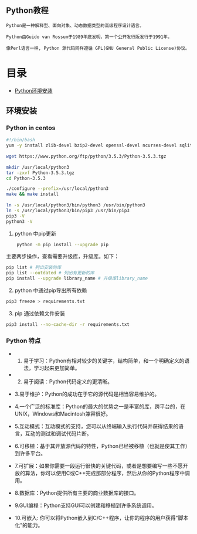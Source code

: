 Python教程
---

    Python是一种解释型、面向对象、动态数据类型的高级程序设计语言。

    Python由Guido van Rossum于1989年底发明，第一个公开发行版发行于1991年。

    像Perl语言一样, Python 源代码同样遵循 GPL(GNU General Public License)协议。


目录
===
- [Python环境安装](#环境安装)

## 环境安装

### Python in centos

```bash
#!/bin/bash
yum -y install zlib-devel bzip2-devel openssl-devel ncurses-devel sqlite-devel readline-devel tk-devel gdbm-devel db4-devel libpcap-devel xz-devel
 
wget https://www.python.org/ftp/python/3.5.3/Python-3.5.3.tgz
 
mkdir /usr/local/python3 
tar -zxvf Python-3.5.3.tgz
cd Python-3.5.3

./configure --prefix=/usr/local/python3
make && make install
 
ln -s /usr/local/python3/bin/python3 /usr/bin/python3
ln -s /usr/local/python3/bin/pip3 /usr/bin/pip3
pip3 -V
python3 -V
```

1. python 中pip更新
```bash
    python -m pip install --upgrade pip
```

主要两步操作，查看需要升级库，升级库。如下：
```bash
pip list # 列出安装的库
pip list --outdated # 列出有更新的库
pip install --upgrade library_name # 升级库library_name
```

2. python 中通过pip导出所有依赖

```bash
pip3 freeze > requirements.txt
```

3. pip 通过依赖文件安装

```bash
pip3 install --no-cache-dir -r requirements.txt
```

### Python 特点
- 1. 易于学习：Python有相对较少的关键字，结构简单，和一个明确定义的语法，学习起来更加简单。

- 2. 易于阅读：Python代码定义的更清晰。

- 3.易于维护：Python的成功在于它的源代码是相当容易维护的。

- 4.一个广泛的标准库：Python的最大的优势之一是丰富的库，跨平台的，在UNIX，Windows和Macintosh兼容很好。

- 5.互动模式：互动模式的支持，您可以从终端输入执行代码并获得结果的语言，互动的测试和调试代码片断。

- 6.可移植：基于其开放源代码的特性，Python已经被移植（也就是使其工作）到许多平台。

- 7.可扩展：如果你需要一段运行很快的关键代码，或者是想要编写一些不愿开放的算法，你可以使用C或C++完成那部分程序，然后从你的Python程序中调用。

- 8.数据库：Python提供所有主要的商业数据库的接口。

- 9.GUI编程：Python支持GUI可以创建和移植到许多系统调用。

- 10.可嵌入: 你可以将Python嵌入到C/C++程序，让你的程序的用户获得"脚本化"的能力。